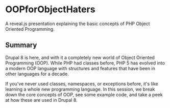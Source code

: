 # OOPforObjectHaters
A reveal.js presentation explaining the basic concepts of PHP Object Oriented Programming.

## Summary

Drupal 8 is here, and with it a completely new world of Object Oriented Programming (OOP). While PHP had classes before, PHP 5 has evolved into a modern OOP language with structures and features that have been in other languages for a decade.

If you've never used classes, namespaces, or exceptions before, it's like learning a whole new programming language. In this session, we break down the core concepts of OOP, see some example code, and take a peek at how these are used in Drupal 8.
